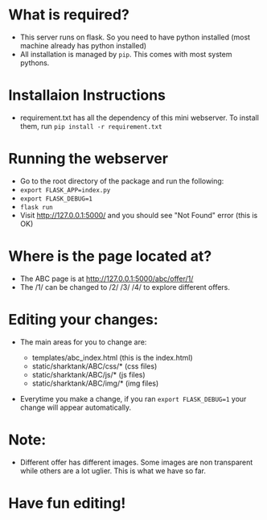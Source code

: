 
# What is required?

- This server runs on flask. So you need to have python installed (most machine already has python installed)
- All installation is managed by `pip`. This comes with most system pythons.

# Installaion Instructions

- requirement.txt has all the dependency of this mini webserver. To install them, run `pip install -r requirement.txt`


# Running the webserver

- Go to the root directory of the package and run the following:
- `export FLASK_APP=index.py`
- `export FLASK_DEBUG=1`
- `flask run`
- Visit http://127.0.0.1:5000/ and you should see "Not Found" error (this is OK)

# Where is the page located at?

- The ABC page is at http://127.0.0.1:5000/abc/offer/1/
- The /1/ can be changed to /2/ /3/ /4/ to explore different offers.

# Editing your changes:

- The main areas for you to change are:
  - templates/abc_index.html (this is the index.html)
  - static/sharktank/ABC/css/* (css files)
  - static/sharktank/ABC/js/* (js files)
  - static/sharktank/ABC/img/* (img files)

- Everytime you make a change, if you ran `export FLASK_DEBUG=1` your change will appear automatically.

# Note:

- Different offer has different images. Some images are non transparent while others are a lot uglier. This is what we have so far.

# Have fun editing!




